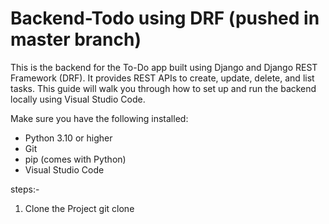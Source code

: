 # Backend-Todo using DRF (pushed in master branch)
This is the backend for the To-Do app built using Django and Django REST Framework (DRF). It provides REST APIs to create, update, delete, and list tasks. This guide will walk you through how to set up and run the backend locally using Visual Studio Code.

Make sure you have the following installed:

- Python 3.10 or higher
- Git
- pip (comes with Python)
- Visual Studio Code

steps:-

1. Clone the Project
git clone 




